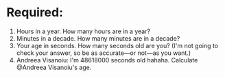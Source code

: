 # Required:
1. Hours in a year. How many hours are in a year? 
2. Minutes in a decade. How many minutes are in a decade? 
3. Your age in seconds. How many seconds old are you? (I'm not going to check your answer, so be as accurate—or not—as you want.)  
4. Andreea Visanoiu: I'm 48618000 seconds old hahaha. Calculate @Andreea Visanoiu's age.
